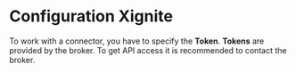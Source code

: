 # Configuration Xignite

To work with a connector, you have to specify the **Token**. **Tokens** are provided by the broker. To get API access it is recommended to contact the broker.
